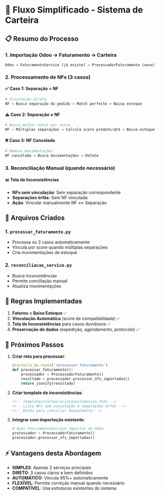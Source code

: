 # 🚀 Fluxo Simplificado - Sistema de Carteira

## 📋 Resumo do Processo

### 1. **Importação Odoo → Faturamento → Carteira**
```
Odoo → FaturamentoService (já existe) → ProcessadorFaturamento (novo)
```

### 2. **Processamento de NFs (3 casos)**

#### ✅ **Caso 1: Separação = NF**
```python
# Vinculação direta
NF → Busca separação do pedido → Match perfeito → Baixa estoque
```

#### ⚠️ **Caso 2: Separação ≠ NF**
```python
# Busca melhor match por score
NF → Múltiplas separações → Calcula score produto/qtd → Baixa estoque + Justificativa
```

#### ❌ **Caso 3: NF Cancelada**
```python
# Remove movimentações
NF cancelada → Busca movimentações → Delete
```

### 3. **Reconciliação Manual (quando necessário)**

#### 📊 **Tela de Inconsistências**
- **NFs sem vinculação**: Sem separação correspondente
- **Separações órfãs**: Sem NF vinculada
- **Ação**: Vincular manualmente NF ↔ Separação

## 🔧 Arquivos Criados

### 1. `processar_faturamento.py`
- Processa os 3 casos automaticamente
- Vincula por score quando múltiplas separações
- Cria movimentações de estoque

### 2. `reconciliacao_service.py`
- Busca inconsistências
- Permite conciliação manual
- Atualiza movimentações

## 🎯 Regras Implementadas

1. **Faturou = Baixa Estoque** ✅
2. **Vinculação Automática** (score de compatibilidade) ✅
3. **Tela de Inconsistências** para casos duvidosos ✅
4. **Preservação de dados** (expedição, agendamento, protocolo) ✅

## 🚦 Próximos Passos

1. **Criar rota para processar**:
   ```python
   @carteira_bp.route('/processar-faturamento')
   def processar_faturamento():
       processador = ProcessadorFaturamento()
       resultado = processador.processar_nfs_importadas()
       return jsonify(resultado)
   ```

2. **Criar template de inconsistências**:
   ```html
   <!-- templates/carteira/inconsistencias.html -->
   <!-- Lista NFs sem vinculação e separações órfãs -->
   <!-- Botão para conciliar manualmente -->
   ```

3. **Integrar com importação existente**:
   ```python
   # Após FaturamentoService importar do Odoo
   processador = ProcessadorFaturamento()
   processador.processar_nfs_importadas()
   ```

## ⚡ Vantagens desta Abordagem

- **SIMPLES**: Apenas 2 serviços principais
- **DIRETO**: 3 casos claros e bem definidos
- **AUTOMÁTICO**: Vincula 95%+ automaticamente
- **FLEXÍVEL**: Permite correção manual quando necessário
- **COMPATÍVEL**: Usa estruturas existentes do sistema 